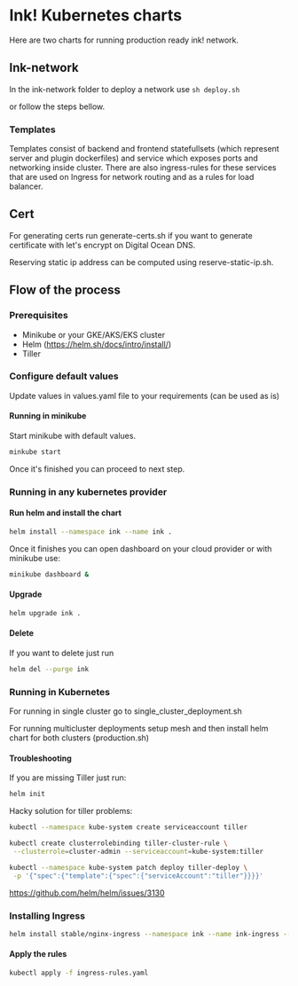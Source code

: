 # Ink! Kubernetes charts

Here are two charts for running production ready ink! network.

## Ink-network

In the ink-network folder to deploy a network use
`sh deploy.sh`

or follow the steps bellow.

### Templates

Templates consist of backend and frontend statefullsets (which represent server and plugin dockerfiles) and service which exposes ports and networking inside cluster. There are also ingress-rules for these services that are used on Ingress for network routing and as a rules for load balancer.

## Cert

For generating certs run generate-certs.sh if you want to generate certificate with let's encrypt on Digital Ocean DNS.

Reserving static ip address can be computed using reserve-static-ip.sh.

## Flow of the process

### Prerequisites

* Minikube or your GKE/AKS/EKS cluster
* Helm (https://helm.sh/docs/intro/install/)
* Tiller

### Configure default values

Update values in values.yaml file to your requirements (can be used as is)

#### Running in minikube

Start minikube with default values.

```bash
minkube start
```

Once it's finished you can proceed to next step.

### Running in any kubernetes provider

#### Run helm and install the chart

```bash
helm install --namespace ink --name ink .
```

Once it finishes you can open dashboard on your cloud provider or with minikube use:

```bash
minikube dashboard &
```

#### Upgrade

```bash
helm upgrade ink .
```

#### Delete

If you want to delete just run

```bash
helm del --purge ink
```

### Running in Kubernetes
For running in single cluster go to single_cluster_deployment.sh

For running multicluster deployments setup mesh and then install helm chart for both clusters (production.sh)

#### Troubleshooting

If you are missing Tiller just run:

```bash
helm init
```

Hacky solution for tiller problems:

```bash
kubectl --namespace kube-system create serviceaccount tiller

kubectl create clusterrolebinding tiller-cluster-rule \
 --clusterrole=cluster-admin --serviceaccount=kube-system:tiller

kubectl --namespace kube-system patch deploy tiller-deploy \
 -p '{"spec":{"template":{"spec":{"serviceAccount":"tiller"}}}}'
```

https://github.com/helm/helm/issues/3130

### Installing Ingress

```bash
helm install stable/nginx-ingress --namespace ink --name ink-ingress --set controller.replicaCount=2 --set rbac.create=true
```

#### Apply the rules

```bash
kubectl apply -f ingress-rules.yaml
```
